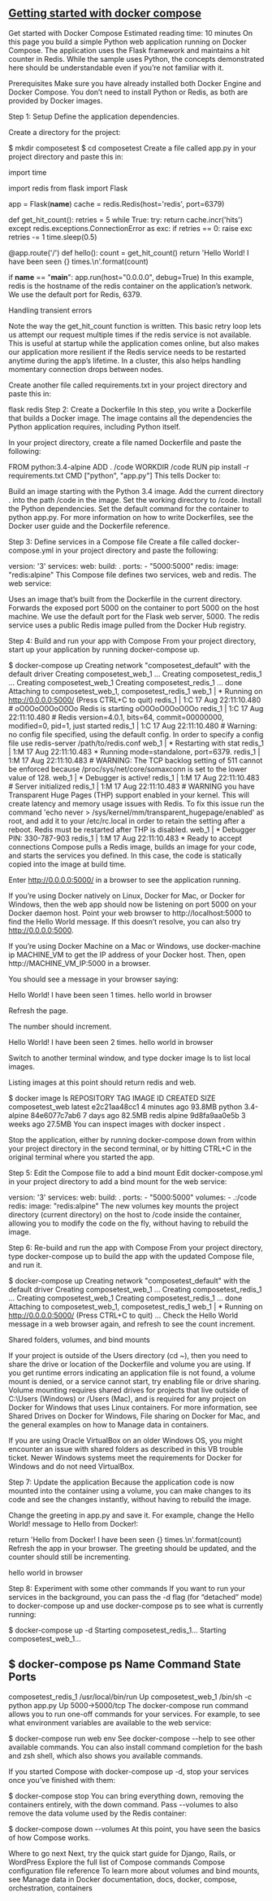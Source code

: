 

## [Getting started with docker compose](https://docs.docker.com/compose/gettingstarted/#step-2-create-a-dockerfile)


Get started with Docker Compose
Estimated reading time: 10 minutes
On this page you build a simple Python web application running on Docker Compose. The application uses the Flask framework and maintains a hit counter in Redis. While the sample uses Python, the concepts demonstrated here should be understandable even if you’re not familiar with it.

Prerequisites
Make sure you have already installed both Docker Engine and Docker Compose. You don’t need to install Python or Redis, as both are provided by Docker images.

Step 1: Setup
Define the application dependencies.

Create a directory for the project:

$ mkdir composetest
$ cd composetest
Create a file called app.py in your project directory and paste this in:

import time

import redis
from flask import Flask


app = Flask(__name__)
cache = redis.Redis(host='redis', port=6379)


def get_hit_count():
    retries = 5
    while True:
        try:
            return cache.incr('hits')
        except redis.exceptions.ConnectionError as exc:
            if retries == 0:
                raise exc
            retries -= 1
            time.sleep(0.5)


@app.route('/')
def hello():
    count = get_hit_count()
    return 'Hello World! I have been seen {} times.\n'.format(count)

if __name__ == "__main__":
    app.run(host="0.0.0.0", debug=True)
In this example, redis is the hostname of the redis container on the application’s network. We use the default port for Redis, 6379.

Handling transient errors

Note the way the get_hit_count function is written. This basic retry loop lets us attempt our request multiple times if the redis service is not available. This is useful at startup while the application comes online, but also makes our application more resilient if the Redis service needs to be restarted anytime during the app’s lifetime. In a cluster, this also helps handling momentary connection drops between nodes.

Create another file called requirements.txt in your project directory and paste this in:

flask
redis
Step 2: Create a Dockerfile
In this step, you write a Dockerfile that builds a Docker image. The image contains all the dependencies the Python application requires, including Python itself.

In your project directory, create a file named Dockerfile and paste the following:

FROM python:3.4-alpine
ADD . /code
WORKDIR /code
RUN pip install -r requirements.txt
CMD ["python", "app.py"]
This tells Docker to:

Build an image starting with the Python 3.4 image.
Add the current directory . into the path /code in the image.
Set the working directory to /code.
Install the Python dependencies.
Set the default command for the container to python app.py.
For more information on how to write Dockerfiles, see the Docker user guide and the Dockerfile reference.

Step 3: Define services in a Compose file
Create a file called docker-compose.yml in your project directory and paste the following:

version: '3'
services:
  web:
    build: .
    ports:
     - "5000:5000"
  redis:
    image: "redis:alpine"
This Compose file defines two services, web and redis. The web service:

Uses an image that’s built from the Dockerfile in the current directory.
Forwards the exposed port 5000 on the container to port 5000 on the host machine. We use the default port for the Flask web server, 5000.
The redis service uses a public Redis image pulled from the Docker Hub registry.

Step 4: Build and run your app with Compose
From your project directory, start up your application by running docker-compose up.

$ docker-compose up
Creating network "composetest_default" with the default driver
Creating composetest_web_1 ...
Creating composetest_redis_1 ...
Creating composetest_web_1
Creating composetest_redis_1 ... done
Attaching to composetest_web_1, composetest_redis_1
web_1    |  * Running on http://0.0.0.0:5000/ (Press CTRL+C to quit)
redis_1  | 1:C 17 Aug 22:11:10.480 # oO0OoO0OoO0Oo Redis is starting oO0OoO0OoO0Oo
redis_1  | 1:C 17 Aug 22:11:10.480 # Redis version=4.0.1, bits=64, commit=00000000, modified=0, pid=1, just started
redis_1  | 1:C 17 Aug 22:11:10.480 # Warning: no config file specified, using the default config. In order to specify a config file use redis-server /path/to/redis.conf
web_1    |  * Restarting with stat
redis_1  | 1:M 17 Aug 22:11:10.483 * Running mode=standalone, port=6379.
redis_1  | 1:M 17 Aug 22:11:10.483 # WARNING: The TCP backlog setting of 511 cannot be enforced because /proc/sys/net/core/somaxconn is set to the lower value of 128.
web_1    |  * Debugger is active!
redis_1  | 1:M 17 Aug 22:11:10.483 # Server initialized
redis_1  | 1:M 17 Aug 22:11:10.483 # WARNING you have Transparent Huge Pages (THP) support enabled in your kernel. This will create latency and memory usage issues with Redis. To fix this issue run the command 'echo never > /sys/kernel/mm/transparent_hugepage/enabled' as root, and add it to your /etc/rc.local in order to retain the setting after a reboot. Redis must be restarted after THP is disabled.
web_1    |  * Debugger PIN: 330-787-903
redis_1  | 1:M 17 Aug 22:11:10.483 * Ready to accept connections
Compose pulls a Redis image, builds an image for your code, and starts the services you defined. In this case, the code is statically copied into the image at build time.

Enter http://0.0.0.0:5000/ in a browser to see the application running.

If you’re using Docker natively on Linux, Docker for Mac, or Docker for Windows, then the web app should now be listening on port 5000 on your Docker daemon host. Point your web browser to http://localhost:5000 to find the Hello World message. If this doesn’t resolve, you can also try http://0.0.0.0:5000.

If you’re using Docker Machine on a Mac or Windows, use docker-machine ip MACHINE_VM to get the IP address of your Docker host. Then, open http://MACHINE_VM_IP:5000 in a browser.

You should see a message in your browser saying:

Hello World! I have been seen 1 times.
hello world in browser

Refresh the page.

The number should increment.

Hello World! I have been seen 2 times.
hello world in browser

Switch to another terminal window, and type docker image ls to list local images.

Listing images at this point should return redis and web.

$ docker image ls
REPOSITORY              TAG                 IMAGE ID            CREATED             SIZE
composetest_web         latest              e2c21aa48cc1        4 minutes ago       93.8MB
python                  3.4-alpine          84e6077c7ab6        7 days ago          82.5MB
redis                   alpine              9d8fa9aa0e5b        3 weeks ago         27.5MB
You can inspect images with docker inspect <tag or id>.

Stop the application, either by running docker-compose down from within your project directory in the second terminal, or by hitting CTRL+C in the original terminal where you started the app.

Step 5: Edit the Compose file to add a bind mount
Edit docker-compose.yml in your project directory to add a bind mount for the web service:

version: '3'
services:
  web:
    build: .
    ports:
     - "5000:5000"
    volumes:
     - .:/code
  redis:
    image: "redis:alpine"
The new volumes key mounts the project directory (current directory) on the host to /code inside the container, allowing you to modify the code on the fly, without having to rebuild the image.

Step 6: Re-build and run the app with Compose
From your project directory, type docker-compose up to build the app with the updated Compose file, and run it.

$ docker-compose up
Creating network "composetest_default" with the default driver
Creating composetest_web_1 ...
Creating composetest_redis_1 ...
Creating composetest_web_1
Creating composetest_redis_1 ... done
Attaching to composetest_web_1, composetest_redis_1
web_1    |  * Running on http://0.0.0.0:5000/ (Press CTRL+C to quit)
...
Check the Hello World message in a web browser again, and refresh to see the count increment.

Shared folders, volumes, and bind mounts

If your project is outside of the Users directory (cd ~), then you need to share the drive or location of the Dockerfile and volume you are using. If you get runtime errors indicating an application file is not found, a volume mount is denied, or a service cannot start, try enabling file or drive sharing. Volume mounting requires shared drives for projects that live outside of C:\Users (Windows) or /Users (Mac), and is required for any project on Docker for Windows that uses Linux containers. For more information, see Shared Drives on Docker for Windows, File sharing on Docker for Mac, and the general examples on how to Manage data in containers.

If you are using Oracle VirtualBox on an older Windows OS, you might encounter an issue with shared folders as described in this VB trouble ticket. Newer Windows systems meet the requirements for Docker for Windows and do not need VirtualBox.

Step 7: Update the application
Because the application code is now mounted into the container using a volume, you can make changes to its code and see the changes instantly, without having to rebuild the image.

Change the greeting in app.py and save it. For example, change the Hello World! message to Hello from Docker!:

return 'Hello from Docker! I have been seen {} times.\n'.format(count)
Refresh the app in your browser. The greeting should be updated, and the counter should still be incrementing.

hello world in browser

Step 8: Experiment with some other commands
If you want to run your services in the background, you can pass the -d flag (for “detached” mode) to docker-compose up and use docker-compose ps to see what is currently running:

$ docker-compose up -d
Starting composetest_redis_1...
Starting composetest_web_1...

$ docker-compose ps
Name                 Command            State       Ports
-------------------------------------------------------------------
composetest_redis_1   /usr/local/bin/run         Up
composetest_web_1     /bin/sh -c python app.py   Up      5000->5000/tcp
The docker-compose run command allows you to run one-off commands for your services. For example, to see what environment variables are available to the web service:

$ docker-compose run web env
See docker-compose --help to see other available commands. You can also install command completion for the bash and zsh shell, which also shows you available commands.

If you started Compose with docker-compose up -d, stop your services once you’ve finished with them:

$ docker-compose stop
You can bring everything down, removing the containers entirely, with the down command. Pass --volumes to also remove the data volume used by the Redis container:

$ docker-compose down --volumes
At this point, you have seen the basics of how Compose works.

Where to go next
Next, try the quick start guide for Django, Rails, or WordPress
Explore the full list of Compose commands
Compose configuration file reference
To learn more about volumes and bind mounts, see Manage data in Docker
documentation, docs, docker, compose, orchestration, containers

